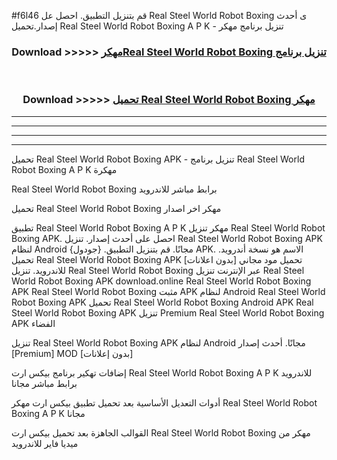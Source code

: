 #f6l46 قم بتنزيل التطبيق. احصل عل Real Steel World Robot Boxing  ى أحدث إصدار.تحميل Real Steel World Robot Boxing  A P K - تنزيل برنامج مهكر



<div align="center">
<h3>Download >>>>> <a href="https://ar-sites.web.app/?ar= Real Steel World Robot Boxing ">مهكرReal Steel World Robot Boxing  تنزيل برنامج</a></h3><br>

<h3>Download >>>>> <a href="https://ar-sites.web.app/?ar= Real Steel World Robot Boxing ">تحميل Real Steel World Robot Boxing  مهكر</a></h3>
</div>


----------------------------------------------------------

----------------------------------------------------------

----------------------------------------------------------

----------------------------------------------------------


تحميل Real Steel World Robot Boxing  APK - تنزيل برنامج Real Steel World Robot Boxing  A P K مهكرة

Real Steel World Robot Boxing  برابط مباشر للاندرويد

تحميل Real Steel World Robot Boxing  مهكر اخر اصدار

تطبيق Real Steel World Robot Boxing  A P K مهكر
تنزيل Real Steel World Robot Boxing  APK. احصل على أحدث إصدار.
تنزيل Real Steel World Robot Boxing  APK لنظام Android مجانًا.
قم بتنزيل التطبيق. {جودول} APK. الاسم هو نسخة أندرويد.
تحميل Real Steel World Robot Boxing  APK [بدون اعلانات]
تحميل مود مجاني للاندرويد.
تنزيل Real Steel World Robot Boxing  عبر الإنترنت
تنزيل Real Steel World Robot Boxing  APK
download.online Real Steel World Robot Boxing  APK
Real Steel World Robot Boxing  مثبت APK لنظام Android
Real Steel World Robot Boxing  APK
تحميل Real Steel World Robot Boxing  Android APK
Real Steel World Robot Boxing  APK تنزيل Premium
Real Steel World Robot Boxing  APK الفضاء

تنزيل Real Steel World Robot Boxing  APK لنظام Android مجانًا. أحدث إصدار [Premium] MOD [بدون إعلانات]

إضافات تهكير برنامج بيكس ارت Real Steel World Robot Boxing  A P K للاندرويد برابط مباشر مجانا

أدوات التعديل الأساسية بعد تحميل تطبيق بيكس ارت مهكر Real Steel World Robot Boxing  A P K مجانا

القوالب الجاهزة بعد تحميل بيكس ارت Real Steel World Robot Boxing  مهكر من ميديا فاير للاندرويد



